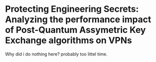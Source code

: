 # Protecting Engineering Secrets: Analyzing the performance impact of Post-Quantum Assymetric Key Exchange algorithms on VPNs

Why did i do nothing here? probably too littel time.